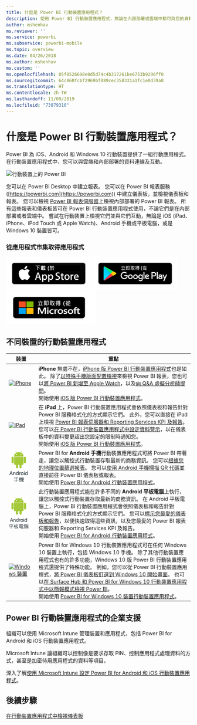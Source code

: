 ```yaml
---
title: 什麼是 Power BI 行動裝置應用程式？
description: 使用 Power BI 行動裝置應用程式，無論在內部部署或雲端中都可與您的資料保持連接。 檢視您的行動裝置上的 Power BI 儀表板和報表。
author: mshenhav
ms.reviewer: ''
ms.service: powerbi
ms.subservice: powerbi-mobile
ms.topic: overview
ms.date: 04/26/2018
ms.author: mshenhav
ms.custom: ''
ms.openlocfilehash: 05f0526698e0d5d74c4b317261be6753b9296ff0
ms.sourcegitcommit: 64c860fcbf2969bf089cec358331a1fc1e0d39a8
ms.translationtype: HT
ms.contentlocale: zh-TW
ms.lasthandoff: 11/09/2019
ms.locfileid: "73879310"
---
```

# <a name="what-are-the-power-bi-mobile-apps"></a>什麼是 Power BI 行動裝置應用程式？
Power BI 為 iOS、Android 和 Windows 10 行動裝置提供了一組行動應用程式。 在行動裝置應用程式中，您可以與雲端和內部部署的資料連線及互動。 

![行動裝置上的 Power BI](./media/mobile-apps-for-mobile-devices/power-bi-mobile-apps-all-up.png)

您可以在 Power BI Desktop 中建立報表。 您可以在 Power BI 報表服務 ([https://powerbi.com](https://powerbi.com)) 中建立儀表板，並檢視儀表板和報表。 您可以檢視 [Power BI 報表伺服器](../../report-server/get-started.md)上檢視內部部署的 Power BI 報表。 所有這些報表和儀表板皆可在 Power BI 行動裝置應用程式使用，不論它們是在內部部署或者雲端中。 嘗試在行動裝置上檢視它們並與它們互動，無論是 iOS (iPad、iPhone、iPod Touch 或 Apple Watch)、Android 手機或平板電腦，或是 Windows 10 裝置皆可。

### <a name="get-the-app-from-the-application-store"></a>從應用程式市集取得應用程式 

[![前往 App Store 上的 Power BI](./media/mobile-apps-for-mobile-devices/mobile-apps-app-store.png)](https://go.microsoft.com/fwlink/?LinkId=526218&clcid=0x409) [![前往 Google Play 上的 Power BI](./media/mobile-apps-for-mobile-devices/mobile-apps-google-play.png)](https://go.microsoft.com/fwlink/?LinkId=544867&clcid=0x409) [![前往 Windows 市集上的 Power BI](./media/mobile-apps-for-mobile-devices/mobile-apps-windows-store.png)](https://go.microsoft.com/fwlink/?LinkId=526478&clcid=0x409)

## <a name="mobile-apps-for-different-devices"></a>不同裝置的行動裝置應用程式

| **裝置** | **重點** |
| --- | --- |
| [![iPhone](./media/mobile-apps-for-mobile-devices/iphone-logo-50-px.png)](mobile-iphone-app-get-started.md) |**iPhone** 無處不在，[iPhone 版 Power BI 行動裝置應用程式](mobile-iphone-app-get-started.md)也是如此。 除了[以特殊手機版面配置檢視](mobile-apps-view-phone-report.md)來檢視 Power BI 報表，您也可以[將 Power BI 新增至 Apple Watch](mobile-apple-watch.md)，以及[向 Q&A 虛擬分析師提問](mobile-apps-ios-qna.md)。 <br/>開始使用 [iOS 版 Power BI 行動裝置應用程式](mobile-iphone-app-get-started.md)。 |
| [![iPad](./media/mobile-apps-for-mobile-devices/ipad-logo-50-px.png)](mobile-iphone-app-get-started.md) |在 **iPad** 上，Power BI 行動裝置應用程式會依照儀表板和報告針對 Power BI 服務格式化的方式顯示它們。 此外，您可以直接在 iPad 上檢視 [Power BI 報表伺服器和 Reporting Services KPI 及報告](mobile-app-ssrs-kpis-mobile-on-premises-reports.md)。 您可以[在 Power BI 行動裝置應用程式中設定資料警示](mobile-set-data-alerts-in-the-mobile-apps.md)，以在儀表板中的資料變更超出您設定的限制時通知您。 <br/>開始使用 [iOS 版 Power BI 行動裝置應用程式](mobile-iphone-app-get-started.md)。 |
| [![Android 手機](media/mobile-apps-for-mobile-devices/android-phone-logo-50-px.png)](mobile-android-app-get-started.md) |Power BI for **Android 手機**行動裝置應用程式可將 Power BI 帶著走，讓您以觸控式行動裝置存取最新的商務資訊。 您可以[根據您的地理位置篩選報表](mobile-apps-geographic-filtering.md)。 您可以[使用 Android 手機掃描 QR 代碼](mobile-apps-qr-code.md)並直接前往 Power BI 儀表板或報表。 <br/>開始使用 [Power BI for Android 行動裝置應用程式](mobile-android-app-get-started.md)。 |
| [![Android 平板電腦](./media/mobile-apps-for-mobile-devices/android-tablet-logo-50-px.png)](mobile-android-app-get-started.md) |此行動裝置應用程式能在許多不同的 **Android 平板電腦**上執行，讓您以觸控式行動裝置存取最新的商務資訊。 在 Android 平板電腦上，Power BI 行動裝置應用程式會依照儀表板和報告針對 Power BI 服務格式化的方式顯示它們。 您可以[標示您最愛的儀表板和報告](mobile-apps-favorites.md)，以便快速取得這些資訊，以及您最愛的 Power BI 報表伺服器和 Reporting Services KPI 及報告。 <br/>開始使用 [Power BI for Android 行動裝置應用程式](mobile-android-app-get-started.md)。 |
| [![Windows 裝置](./media/mobile-apps-for-mobile-devices/win-10-logo-50-px.png)](../../desktop-getting-started.md) |Power BI for Windows 10 行動裝置應用程式可在任何 Windows 10 裝置上執行，包括 Windows 10 手機。 除了其他行動裝置應用程式也有的許多功能，Windows 10 版 Power BI 行動裝置應用程式還提供了特殊功能。 例如，您可以從 Power BI 行動裝置應用程式，[將 Power BI 儀表板釘選到 Windows 10 開始畫面](mobile-pin-dashboard-start-screen-windows-10-phone-app.md)。 也可以[在 Surface Hub 和 Power BI for Windows 10 行動裝置應用程式中以簡報模式檢視 Power BI](mobile-windows-10-app-presentation-mode.md)。 <br/>開始使用 [Power BI for Windows 10 裝置行動裝置應用程式](mobile-windows-10-phone-app-get-started.md)。 ||| 

## <a name="enterprise-support-for-the-power-bi-mobile-apps"></a>Power BI 行動裝置應用程式的企業支援
組織可以使用 Microsoft Intune 管理裝置和應用程式，包括 Power BI for Android 和 iOS 行動裝置應用程式。

Microsoft Intune 讓組織可以控制像是要求存取 PIN、控制應用程式處理資料的方式，甚至是加密待用應用程式的資料等項目。

深入了解[使用 Microsoft Intune 設定 Power BI for Android 和 iOS 行動裝置應用程式](../../service-admin-mobile-intune.md)。 

## <a name="next-steps"></a>後續步驟
[在行動裝置應用程式中檢視儀表板](mobile-apps-quickstart-view-dashboard-report.md)


